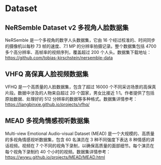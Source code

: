 # Dataset

## NeRSemble Dataset v2 多视角人脸数据集

NeRSemble 是一个多视角的数字人头数据集，它由 16 个经过校准的、时间同步的摄像机以每秒 73 帧的速度、7.1 MP 的分辨率拍摄记录。整个数据集包括 4700 多个高分辨率、高帧率的视频序列，覆盖超过 200 个人头。数据集下载地址：https://github.com/tobias-kirschstein/nersemble-data

## VHFQ 高保真人脸视频数据集

VFHQ 是一个高质量的人脸数据集，包含了超过 16000 个不同采访场景的高保真片段。数据中涉及的人物来自超过 20 个国家，男女比接近 1:1。作者提供了包括原始数据、处理好的 512 分辨率的数据等多种格式。数据集详情参考：https://liangbinxie.github.io/projects/vfhq/

## MEAD 多视角情感视听数据集

Multi-view Emotional Audio-visual Dataset (MEAD) 是一个大规模的、高质量的多视角情感视听数据集，包含 60 名演员在 3 种不同强度下表达 8 种情感的讲话视频。视频在 7 个不同的视角下录制，以确保高质量的面部细节。每个演员在每个视角下录制约 40 个小时的视频。数据集详情参考：https://wywu.github.io/projects/MEAD/MEAD.html

